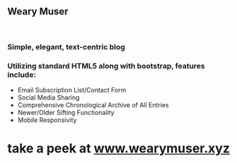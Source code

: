 <h2>Weary Muser</h2><br>
<h3>Simple, elegant, text-centric blog</h3>
<h3>Utilizing standard HTML5 along with bootstrap, features include:</h3>
<ul>
  <li>Email Subscription List/Contact Form</li>
  <li>Social Media Sharing</li>
  <li>Comprehensive Chronological Archive of All Entries</li>
  <li>Newer/Older Sifting Functionality</li>
  <li>Mobile Responsivity</li>
</ul>

<h1>take a peek at <a href="https://www.wearymuser.xyz/index.html" target="_blank">www.wearymuser.xyz</a></h1>
